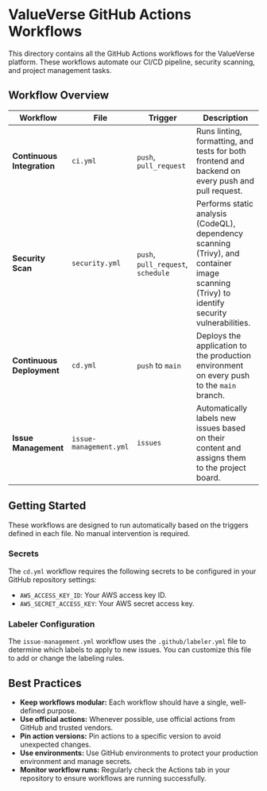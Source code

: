 # ValueVerse GitHub Actions Workflows

This directory contains all the GitHub Actions workflows for the ValueVerse platform. These workflows automate our CI/CD pipeline, security scanning, and project management tasks.

## Workflow Overview

| Workflow                   | File                   | Trigger                            | Description                                                                                                                                |
| -------------------------- | ---------------------- | ---------------------------------- | ------------------------------------------------------------------------------------------------------------------------------------------ |
| **Continuous Integration** | `ci.yml`               | `push`, `pull_request`             | Runs linting, formatting, and tests for both frontend and backend on every push and pull request.                                          |
| **Security Scan**          | `security.yml`         | `push`, `pull_request`, `schedule` | Performs static analysis (CodeQL), dependency scanning (Trivy), and container image scanning (Trivy) to identify security vulnerabilities. |
| **Continuous Deployment**  | `cd.yml`               | `push` to `main`                   | Deploys the application to the production environment on every push to the `main` branch.                                                  |
| **Issue Management**       | `issue-management.yml` | `issues`                           | Automatically labels new issues based on their content and assigns them to the project board.                                              |

## Getting Started

These workflows are designed to run automatically based on the triggers defined in each file. No manual intervention is required.

### Secrets

The `cd.yml` workflow requires the following secrets to be configured in your GitHub repository settings:

- `AWS_ACCESS_KEY_ID`: Your AWS access key ID.
- `AWS_SECRET_ACCESS_KEY`: Your AWS secret access key.

### Labeler Configuration

The `issue-management.yml` workflow uses the `.github/labeler.yml` file to determine which labels to apply to new issues. You can customize this file to add or change the labeling rules.

## Best Practices

- **Keep workflows modular:** Each workflow should have a single, well-defined purpose.
- **Use official actions:** Whenever possible, use official actions from GitHub and trusted vendors.
- **Pin action versions:** Pin actions to a specific version to avoid unexpected changes.
- **Use environments:** Use GitHub environments to protect your production environment and manage secrets.
- **Monitor workflow runs:** Regularly check the Actions tab in your repository to ensure workflows are running successfully.
